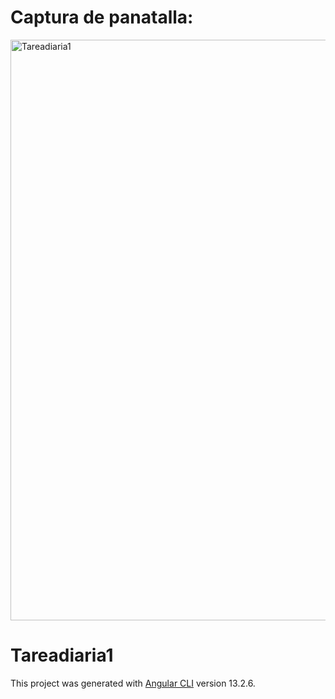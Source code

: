 # Captura de panatalla:
<img width="929" alt="Tareadiaria1" src="https://user-images.githubusercontent.com/100344855/158073356-2ba1c13d-503e-4fd6-9e91-dc512bba1134.png">

# Tareadiaria1

This project was generated with [Angular CLI](https://github.com/angular/angular-cli) version 13.2.6.


